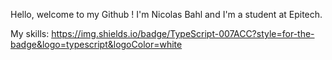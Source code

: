 

Hello, welcome to my Github ! I'm Nicolas Bahl and I'm a student at Epitech.


My skills: 
https://img.shields.io/badge/TypeScript-007ACC?style=for-the-badge&logo=typescript&logoColor=white
